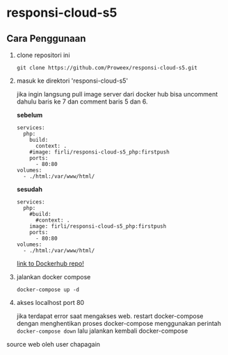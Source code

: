 # responsi-cloud-s5

## Cara Penggunaan
1. clone repositori ini
    
    ``git clone https://github.com/Proweex/responsi-cloud-s5.git``
    
2. masuk ke direktori 'responsi-cloud-s5'
    
    jika ingin langsung pull image server dari docker hub bisa uncomment dahulu baris ke 7 dan comment baris 5 dan 6.
    
    **sebelum**
    ```
    services:
      php:
        build: 
          context: .
        #image: firli/responsi-cloud-s5_php:firstpush
        ports:
          - 80:80
    volumes:
      - ./html:/var/www/html/
    ```
      
    **sesudah**
    ```
    services:
      php:
        #build: 
          #context: .
        image: firli/responsi-cloud-s5_php:firstpush
        ports:
          - 80:80
    volumes:
      - ./html:/var/www/html/
    ```
    [link to Dockerhub repo!](https://hub.docker.com/r/firli/responsi-cloud-s5_php)

3. jalankan docker compose

    ``docker-compose up -d``

4. akses localhost port 80

    jika terdapat error saat mengakses web. restart docker-compose dengan menghentikan proses docker-compose menggunakan perintah ``docker-compose down`` lalu jalankan kembali docker-compose

source web oleh user chapagain
